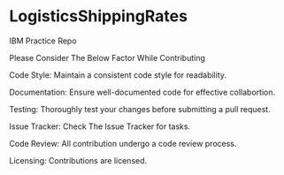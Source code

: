 # LogisticsShippingRates
IBM Practice Repo

Please Consider The Below Factor While Contributing 

Code Style:
Maintain a consistent code style for readability.

Documentation:
Ensure well-documented code for effective collabortion.

Testing:
Thoroughly test your changes before submitting a pull request.

Issue Tracker:
Check The Issue Tracker for tasks.

Code Review:
All contribution  undergo a code review process.

Licensing:
Contributions are licensed.
